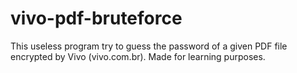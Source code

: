 # vivo-pdf-bruteforce
This useless program try to guess the password of a given PDF file encrypted by Vivo (vivo.com.br). Made for learning purposes.

